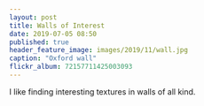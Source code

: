 ```yaml
---
layout: post
title: Walls of Interest
date: 2019-07-05 08:50
published: true
header_feature_image: images/2019/11/wall.jpg
caption: "Oxford wall"
flickr_album: 72157711425003093
---
```


I like finding interesting textures in walls of all kind.
